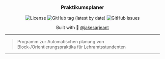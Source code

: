 <div align="center">
  <h3>Praktikumsplaner</h3>
  <p>
    <img alt="License" src="https://img.shields.io/badge/license-mit-red?style=for-the-badge&v=2">
    <img alt="GitHub tag (latest by date)" src="https://img.shields.io/github/v/tag/jakesarjeant/praktikumsplaner?color=orange&label=%F0%9F%9A%80%20version&style=for-the-badge&v=2">
    <img alt="GitHub issues" src="https://img.shields.io/github/issues/jakesarjeant/praktikumsplaner?color=green&style=for-the-badge&label=%F0%9F%9A%A8%20issues&v=2">
  </p>
  <p>Built with 🫠 <a href="https://github.com/jakesarjeant">@jakesarjeant</a></p>
</div>

---

> Programm zur Automatischen planung von Block-/Orientierungspraktika für Lehramtsstundenten

---
